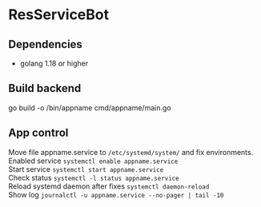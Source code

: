 # ResServiceBot

## Dependencies
- golang 1.18 or higher

## Build backend
go build -o /bin/appname cmd/appname/main.go

## App control
Move file appname.service to ```/etc/systemd/system/``` and fix environments. <br />
Enabled service ```systemctl enable appname.service``` <br />
Start service ```systemctl start appname.service``` <br />
Check status ```systemctl -l status appname.service``` <br />
Reload systemd daemon after fixes ```systemctl daemon-reload``` <br />
Show log ```journalctl -u appname.service --no-pager | tail -10``` <br />
